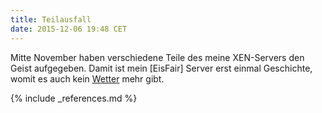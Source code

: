 ```yaml
---
title: Teilausfall
date: 2015-12-06 19:48 CET
---
```

Mitte November haben verschiedene Teile des meine XEN-Servers den Geist aufgegeben. Damit ist mein [EisFair] Server erst einmal Geschichte, womit es auch kein [Wetter](/wetter/) mehr gibt. 

{% include _references.md %}
